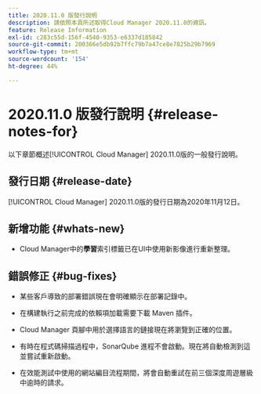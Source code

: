 ```yaml
---
title: 2020.11.0 版發行說明
description: 請依照本頁所述取得Cloud Manager 2020.11.0的資訊。
feature: Release Information
exl-id: c283c55d-156f-4540-9353-e6337d185842
source-git-commit: 200366e5db92b7ffc79b7a47ce8e7825b29b7969
workflow-type: tm+mt
source-wordcount: '154'
ht-degree: 44%

---
```


# 2020.11.0 版發行說明 {#release-notes-for}

以下章節概述[!UICONTROL Cloud Manager] 2020.11.0版的一般發行說明。

## 發行日期 {#release-date}

[!UICONTROL Cloud Manager] 2020.11.0版的發行日期為2020年11月12日。

## 新增功能 {#whats-new}

* Cloud Manager中的&#x200B;**學習**&#x200B;索引標籤已在UI中使用新影像進行重新整理。

## 錯誤修正 {#bug-fixes}

* 某些客戶導致的部署錯誤現在會明確顯示在部署記錄中。

* 在構建執行之前完成的依賴項加載需要下載 Maven 插件。

* Cloud Manager 頁腳中用於選擇語言的鏈接現在將瀏覽到正確的位置。

* 有時在程式碼掃描過程中，SonarQube 進程不會啟動。現在將自動檢測到這並嘗試重新啟動。

* 在效能測試中使用的網站編目流程期間，將會自動重試在前三個深度周遊層級中逾時的請求。
